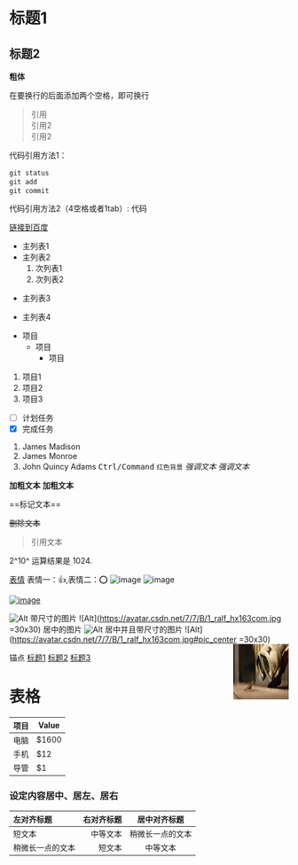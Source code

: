 # 标题1

## 标题2

**粗体**

在要换行的后面添加两个空格，即可换行
> 引用  
>引用2  
>引用2  



代码引用方法1：
```
git status
git add
git commit
```
代码引用方法2（4空格或者1tab）:
    代码

[链接到百度](https://www.baidu.com "百度")    

- 主列表1
- 主列表2
  1. 次列表1
  2. 次列表2
+ 主列表3
* 主列表4

- 项目
  - 项目
    - 项目

1. 项目1
2. 项目2
3. 项目3

- [ ] 计划任务
- [x] 完成任务

1. James Madison
2. James Monroe
3. John Quincy Adams
<kbd>Ctrl/Command</kbd>
`红色背景`
*强调文本* _强调文本_

**加粗文本** __加粗文本__

==标记文本==

~~删除文本~~

> 引用文本

2^10^ 运算结果是 1024.


[表情](https://www.webfx.com/tools/emoji-cheat-sheet/)
表情一：:+1:,表情二：:o:
![image](https://img.shields.io/badge/api-%2B19-blue.svg)
![image](https://img.shields.io/appveyor/tests/NZSmartie/coap-net-iu0to.svg?failed_label=bad&passed_label=good&skipped_label=n%2Fa)

[![image](https://img.shields.io/badge/author-xfhy-orange.svg)](https://github.com/xfhy)

![Alt](https://avatar.csdn.net/7/7/B/1_ralf_hx163com.jpg)
带尺寸的图片 
![Alt](https://avatar.csdn.net/7/7/B/1_ralf_hx163com.jpg =30x30)
居中的图片 
![Alt](https://avatar.csdn.net/7/7/B/1_ralf_hx163com.jpg#pic_center)
居中并且带尺寸的图片 
![Alt](https://avatar.csdn.net/7/7/B/1_ralf_hx163com.jpg#pic_center =30x30)
<img src="https://github.com/handerfly/handerfly.github.io/blob/master/img/404-bg.jpg?raw=true" width = "100" height = "100" align=right />



锚点
[标题1](#标题1) 
[标题2](##标题2) 
[标题3](#标题3) 

# 表格
项目     | Value
-------- | -----
电脑  | $1600
手机  | $12
导管  | $1

### 设定内容居中、居左、居右
| 左对齐标题 | 右对齐标题 | 居中对齐标题 |
| :------| ------: | :------: |
| 短文本 | 中等文本 | 稍微长一点的文本 |
| 稍微长一点的文本 | 短文本 | 中等文本 |



